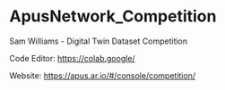 # ApusNetwork_Competition

Sam Williams - Digital Twin Dataset Competition

Code Editor: https://colab.google/ 

Website: https://apus.ar.io/#/console/competition/
